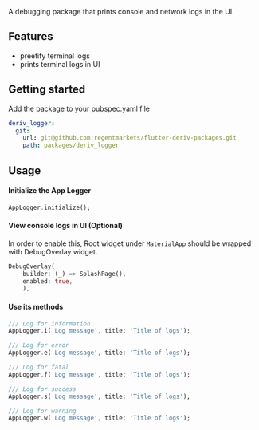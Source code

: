 <!--
This README describes the package. If you publish this package to pub.dev,
this README's contents appear on the landing page for your package.

For information about how to write a good package README, see the guide for
[writing package pages](https://dart.dev/guides/libraries/writing-package-pages).

For general information about developing packages, see the Dart guide for
[creating packages](https://dart.dev/guides/libraries/create-library-packages)
and the Flutter guide for
[developing packages and plugins](https://flutter.dev/developing-packages).
-->

A debugging package that prints console and network logs in the UI.

## Features

- preetify terminal logs
- prints terminal logs in UI

## Getting started

Add the package to your pubspec.yaml file

```yaml
deriv_logger:
  git:
    url: git@github.com:regentmarkets/flutter-deriv-packages.git
    path: packages/deriv_logger
```

## Usage

#### Initialize the App Logger

```dart
AppLogger.initialize();
```

#### View console logs in UI (Optional)

In order to enable this, Root widget under `MaterialApp` should be wrapped with DebugOverlay widget.

```dart
DebugOverlay(
    builder: (_) => SplashPage(),
    enabled: true,
    ),
```

#### Use its methods

```dart
/// Log for information
AppLogger.i('Log message', title: 'Title of logs');

/// Log for error
AppLogger.e('Log message', title: 'Title of logs');

/// Log for fatal
AppLogger.f('Log message', title: 'Title of logs');

/// Log for success
AppLogger.s('Log message', title: 'Title of logs');

/// Log for warning
AppLogger.w('Log message', title: 'Title of logs');
```
